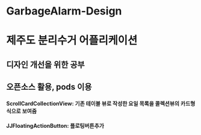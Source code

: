 # GarbageAlarm-Design
# 제주도 분리수거 어플리케이션 
## 디자인 개선을 위한 공부
## 오픈소스 활용, pods 이용
#### ScrollCardCollectionView: 기존 테이블 뷰로 작성한 요일 목록을 콜렉션뷰의 카드형식으로 보여줌
#### JJFloatingActionButton: 플로팅버튼추가

